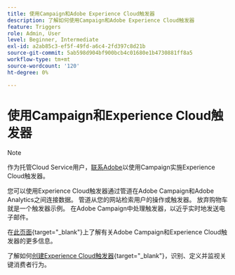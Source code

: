 ```yaml
---
title: 使用Campaign和Adobe Experience Cloud触发器
description: 了解如何使用Campaign和Adobe Experience Cloud触发器
feature: Triggers
role: Admin, User
level: Beginner, Intermediate
exl-id: a2ab85c3-ef5f-49fd-a6c4-2fd397c8d21b
source-git-commit: 5ab598d904bf900bcb4c01680e1b4730881ff8a5
workflow-type: tm+mt
source-wordcount: '120'
ht-degree: 0%

---
```


# 使用Campaign和Experience Cloud触发器

>[!NOTE]
>
>作为托管Cloud Service用户，[联系Adobe](../start/campaign-faq.md#support)以使用Campaign实施Experience Cloud触发器。

您可以使用Experience Cloud触发器通过管道在Adobe Campaign和Adobe Analytics之间连接数据。 管道从您的网站检索用户的操作或触发器。 放弃购物车就是一个触发器示例。 在Adobe Campaign中处理触发器，以近乎实时地发送电子邮件。

在[此页面](https://experienceleague.adobe.com/docs/campaign-classic/using/integrating-with-adobe-experience-cloud/experience-triggers/about-triggers.html?lang=zh-Hans){target="_blank"}上了解有关Adobe Campaign和Experience Cloud触发器的更多信息。

了解如何[创建Experience Cloud触发器](https://experienceleague.adobe.com/docs/experience-cloud/triggers/create.html?lang=zh-Hans){target="_blank"}，识别、定义并监视关键消费者行为。

